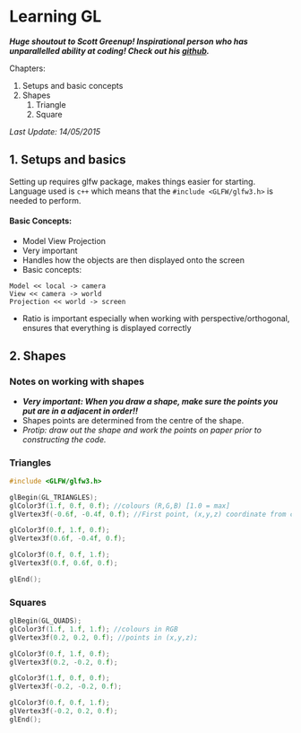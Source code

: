 # Learning GL 
***Huge shoutout to Scott Greenup! Inspirational person who has unparallelled ability at coding! Check out his [github](https://github.com/scottgreenup).***

Chapters:
1. Setups and basic concepts
2. Shapes 
    1. Triangle
    2. Square

*Last Update: 14/05/2015*


## 1. Setups and basics
Setting up requires glfw package, makes things easier for starting. Language used is ``c++`` which means that the ``#include <GLFW/glfw3.h>`` is needed to perform. 

#### Basic Concepts: 
* Model View Projection
* Very important
* Handles how the objects are then displayed onto the screen
* Basic concepts:
```
Model << local -> camera
View << camera -> world
Projection << world -> screen 
```

* Ratio is important especially when working with perspective/orthogonal, ensures that everything is displayed correctly

## 2. Shapes
### Notes on working with shapes
* ***Very important: When you draw a shape, make sure the points you put are in a adjacent in order!!***
* Shapes points are determined from the centre of the shape.
* *Protip: draw out the shape and work the points on paper prior to constructing the code.*
### Triangles
```c++
#include <GLFW/glfw3.h>

glBegin(GL_TRIANGLES);
glColor3f(1.f, 0.f, 0.f); //colours (R,G,B) [1.0 = max]
glVertex3f(-0.6f, -0.4f, 0.f); //First point, (x,y,z) coordinate from center

glColor3f(0.f, 1.f, 0.f); 
glVertex3f(0.6f, -0.4f, 0.f);

glColor3f(0.f, 0.f, 1.f);
glVertex3f(0.f, 0.6f, 0.f);

glEnd();
```

### Squares
```c++
glBegin(GL_QUADS);
glColor3f(1.f, 1.f, 1.f); //colours in RGB
glVertex3f(0.2, 0.2, 0.f); //points in (x,y,z);

glColor3f(0.f, 1.f, 0.f);
glVertex3f(0.2, -0.2, 0.f);

glColor3f(1.f, 0.f, 0.f);
glVertex3f(-0.2, -0.2, 0.f);

glColor3f(0.f, 0.f, 1.f);
glVertex3f(-0.2, 0.2, 0.f);
glEnd();
```
